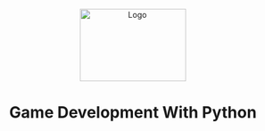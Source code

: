 <!-- PROJECT LOGO -->
<br />
<div align="center">
  <a href="#">
    <img src="https://github.com/921abdullah/Star-wars-2D-space-shooter/blob/main/logo/pyth.png" alt="Logo" width="190" height="130">
  </a>

  <h1 align="center">Game Development With Python </h1>
</div>


